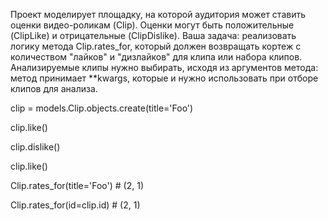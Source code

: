Проект моделирует площадку, на которой аудитория может ставить оценки видео-роликам (Clip).
Оценки могут быть положительные (ClipLike) и отрицательные (ClipDislike).
Ваша задача: реализовать логику метода Clip.rates_for, который должен возвращать кортеж с количеством "лайков" и "дизлайков" для клипа или набора клипов.
Анализируемые клипы нужно выбирать, исходя из аргументов метода:
метод принимает **kwargs, которые и нужно использовать при отборе клипов для анализа.

clip = models.Clip.objects.create(title='Foo')

clip.like()

clip.dislike()

clip.like()

Clip.rates_for(title='Foo')  # (2, 1)

Clip.rates_for(id=clip.id)  # (2, 1)
